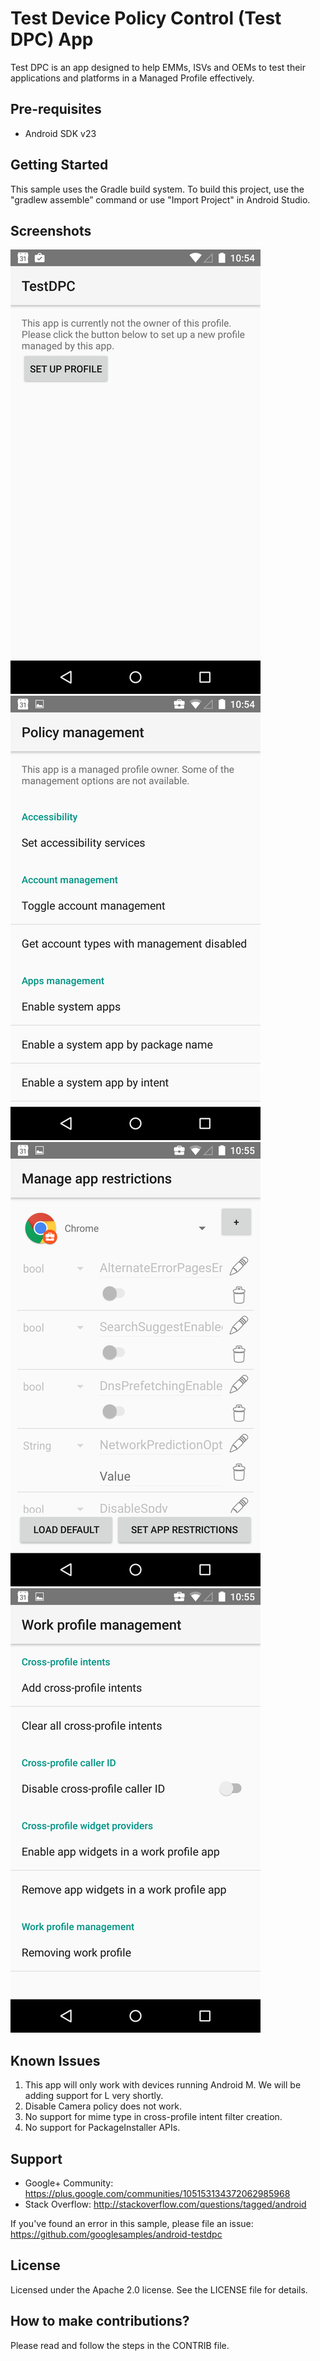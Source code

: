Test Device Policy Control (Test DPC) App
=========================================

Test DPC is an app designed to help EMMs, ISVs and OEMs to test their applications and platforms in a Managed Profile effectively.

Pre-requisites
--------------

- Android SDK v23

Getting Started
---------------

This sample uses the Gradle build system. To build this project, use the
"gradlew assemble” command or use "Import Project" in Android Studio.

Screenshots
-----------

![Setup](doc/setup.png "Setup screen")
![Policy Management](doc/policy_management.png "Home screen once the profile is setup")
![Manage App Restrictions](doc/manage_app_restrictions.png "Manage restrictions for apps in the Work Profile")
![Work Profile Management](doc/work_profile_management.png "Manage policies specific to the Work Profile")

Known Issues
------------

1. This app will only work with devices running Android M. We will be adding support for L very shortly.
2. Disable Camera policy does not work.
3. No support for mime type in cross-profile intent filter creation.
4. No support for PackageInstaller APIs.

Support
-------

- Google+ Community: https://plus.google.com/communities/105153134372062985968
- Stack Overflow: http://stackoverflow.com/questions/tagged/android

If you've found an error in this sample, please file an issue:
https://github.com/googlesamples/android-testdpc

License
-------

Licensed under the Apache 2.0 license. See the LICENSE file for details.

How to make contributions?
--------------------------

Please read and follow the steps in the CONTRIB file.
